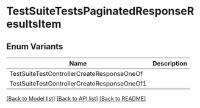 # TestSuiteTestsPaginatedResponseResultsItem

## Enum Variants

| Name | Description |
|---- | -----|
| TestSuiteTestControllerCreateResponseOneOf |  |
| TestSuiteTestControllerCreateResponseOneOf1 |  |

[[Back to Model list]](../README.md#documentation-for-models) [[Back to API list]](../README.md#documentation-for-api-endpoints) [[Back to README]](../README.md)


